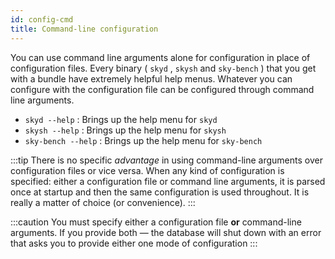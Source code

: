 ```yaml
---
id: config-cmd
title: Command-line configuration
---
```


You can use command line arguments alone for configuration in place of configuration files. Every binary ( `skyd` , `skysh` and `sky-bench` ) that you get with a bundle have extremely helpful help menus. Whatever you can configure with the configuration file can be configured through command line
arguments.

- `skyd --help` : Brings up the help menu for `skyd`
- `skysh --help` : Brings up the help menu for `skysh`
- `sky-bench --help` : Brings up the help menu for `sky-bench`

:::tip
There is no specific _advantage_ in using command-line arguments over configuration files or
vice versa. When any kind of configuration is specified: either a configuration file or command
line arguments, it is parsed once at startup and then the same configuration is used throughout.
It is really a matter of choice (or convenience).
:::

:::caution
You must specify either a configuration file **or** command-line arguments. If you provide both &mdash;
the database will shut down with an error that asks you to provide either one mode of configuration
:::
